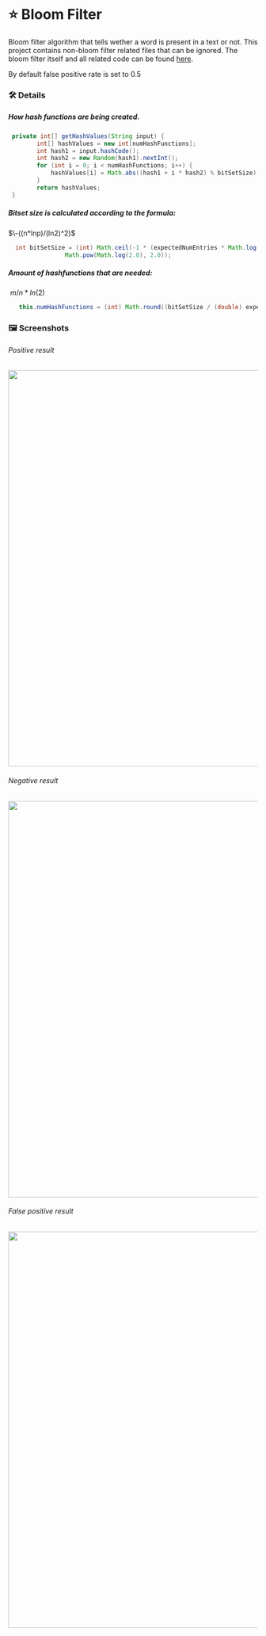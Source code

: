 # :star: Bloom Filter 

Bloom filter algorithm that tells wether a word is present in a text or not. This project contains non-bloom filter related files that can be ignored. 
The bloom filter itself and all related code can be found [here](https://github.com/Nauruz-Guliev/DataMiningLabs/tree/lab4/src/main/java/ru/kpfu/itis/gnt/hwpebble/bloomfilter).  

By default false positive rate is set to 0.5 

### 🛠️ Details


##### How hash functions are being created.
```Java
 private int[] getHashValues(String input) {
        int[] hashValues = new int[numHashFunctions];
        int hash1 = input.hashCode();
        int hash2 = new Random(hash1).nextInt();
        for (int i = 0; i < numHashFunctions; i++) {
            hashValues[i] = Math.abs((hash1 + i * hash2) % bitSetSize);
        }
        return hashValues;
 }
```

##### Bitset size is calculated according to the formula:

$\-((n*lnp)/(ln2)^2)$

```Java
  int bitSetSize = (int) Math.ceil(-1 * (expectedNumEntries * Math.log(falsePositiveRate)) /
                Math.pow(Math.log(2.0), 2.0));

```

##### Amount of hashfunctions that are needed:
$\ m/n * ln(2)$
```Java
   this.numHashFunctions = (int) Math.round((bitSetSize / (double) expectedNumEntries) * Math.log(2.0));
```

### 🖼️ Screenshots

###### Positive result
<p align="left">
  <img src="../lab4/images/positive.png" width="800"/>
</p>

###### Negative result

<p align="left">
  <img src="../lab4/images/negative.png" width="800"/>
</p>

###### False positive result

<p align="left">
  <img src="../master/images/false_positive.png" width="800"/>
</p>

